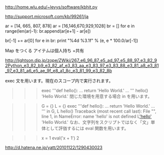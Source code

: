 
http://home.wlu.edu/~levys/software/kbhit.py

http://support.microsoft.com/kb/99261/ja

ar = [14, 665, 807, 878]
ar = [16,146,670,929,1028]
br = []
for e in range(len(ar)-1):
	br.append(ar[e+1] - ar[e])

br[-1] += ar[0]
for e in br: print "%4d  %3.1f" % (e, e * 100.0/ar[-1])

Map をつくる
アイテムは個人持ち
+共有

http://lightson.dip.jp/zope/ZWiki/267_e6_96_87_e5_ad_97_e5_88_97_e3_82_92Python_e3_82_b9_e3_82_af_e3_83_aa_e3_83_97_e3_83_88_e3_81_a8_e3_81_97_e3_81_a6_e5_ae_9f_e8_a1_8c_e3_81_99_e3_82_8b

exec 文を用います。現在のスコープ内で実行されます。

>>> exec '''def hello():
...   return 'Hello World.'
... '''
>>> hello()
'Hello World.'
閉じた環境を用意する場合 in を用います。

>>> G = {}
>>> L = {}
>>> exec '''def hello():
...   return 'Hello World.'
... ''' in G, L
>>> hello()
Traceback (most recent call last):
  File "<stdin>", line 1, in <module>
NameError: name 'hello' is not defined
>>> L['hello']()
'Hello World.'
なお、文字列をスクリプトではなく「文」単体として評価するには eval 関数を用います。

>>> x = 1
>>> eval('x + 1')
2

http://d.hatena.ne.jp/yatt/20101122/1290430023
